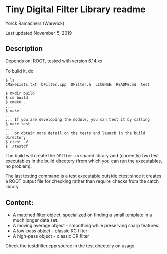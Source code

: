 # Tiny Digital Filter Library readme


Yorck Ramachers (Warwick)

Last updated November 5, 2019

## Description

Depends on: ROOT, tested with version 6.14.xx

To build it, do

``` console
$ ls
CMakeLists.txt  DFilter.cpp  DFilter.h  LICENSE  README.md  test

$ mkdir build
$ cd build
$ cmake ..
...
$ make
...
... If you are developing the module, you can test it by calling
$ make test
...
... or obtain more detail on the tests and launch in the build directory
$ ctest -V
$ ./testdf
```

The build will create the `DFilter.so` shared library and (currently)
two test executables in the build directory (from which you can run
the executables, no problem).

The last testing command is a test executable outside
ctest since it creates a ROOT output file for checking
rather than require checks from the catch library.

## Content:
- A matched filter object, specialized on finding a small template in a much longer data set.
- A moving average object - smoothing while preserving sharp features.
- A low-pass object - classic RC filter
- A high-pass object - classic CR filter

Check the testdfilter.cpp source in the test directory on usage.
